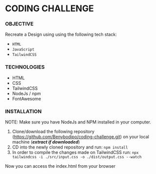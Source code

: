 # CODING CHALLENGE

### OBJECTIVE
Recreate a Design using using the following tech stack:
- `HTML`
- `JavaScript`
- `TailwindCSS`

### TECHNOLOGIES
- HTML
- CSS
- TailwindCSS
- NodeJs / npm
- FontAwesome

### INSTALLATION
NOTE: Make sure you have NodeJs and NPM installed in your computer.

1. Clone/download the following repository (https://github.com/Benybodipo/coding-challenge.git) on your local machine (___extract if downloaded___)
3. CD into the newly cloned repository and run: ```npm install```
4. In order to compile the changes made on TailwindCSS run: ```npx tailwindcss -i ./src/input.css -o ./dist/output.css --watch```

Now you can access the index.html from your browser
